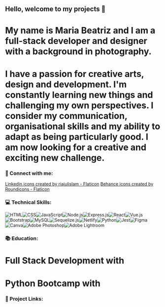 ## Hello, welcome to my projects 👋

# My name is Maria Beatriz and I am a full-stack developer and designer with a background in photography.

# I have a passion for creative arts, design and development. I'm constantly learning new things and challenging my own perspectives. I consider my communication, organisational skills and my ability to adapt as being particularly good. I am now looking for a creative and exciting new challenge.

### 🤝 Connect with me:
<a href="https://www.flaticon.com/free-icons/linkedin" title="linkedin icons">Linkedin icons created by riajulislam - Flaticon</a>
<a href="https://www.flaticon.com/free-icons/behance" title="behance icons">Behance icons created by Roundicons - Flaticon</a>

### 💻 Technical Skills:
![HTML](https://img.shields.io/badge/HTML5-E34F26?style=for-the-badge&logo=html5&logoColor=white)![CSS](https://img.shields.io/badge/CSS3-1572B6?style=for-the-badge&logo=css3&logoColor=white)![JavaScript](https://img.shields.io/badge/JavaScript-F7DF1E?style=for-the-badge&logo=javascript&logoColor=black)![Node.js](https://img.shields.io/badge/Node.js-43853D?style=for-the-badge&logo=node.js&logoColor=white)![Express.js](https://img.shields.io/badge/Express.js-404D59?style=for-the-badge)![React](https://img.shields.io/badge/React-20232A?style=for-the-badge&logo=react&logoColor=61DAFB)![Vue.js](https://img.shields.io/badge/Vue.js-35495E?style=for-the-badge&logo=vue.js&logoColor=4FC08D)![Bootstrap](https://img.shields.io/badge/Bootstrap-563D7C?style=for-the-badge&logo=bootstrap&logoColor=white)![MySQL](https://img.shields.io/badge/MySQL-00000F?style=for-the-badge&logo=mysql&logoColor=white)![Sequelize.js](https://img.shields.io/badge/sequelize-323330?style=for-the-badge&logo=sequelize&logoColor=blue)![Netlify](https://img.shields.io/badge/Netlify-00C7B7?style=for-the-badge&logo=netlify&logoColor=white)![Python](https://img.shields.io/badge/Python-14354C?style=for-the-badge&logo=python&logoColor=white)![Jest](https://img.shields.io/badge/Jest-323330?style=for-the-badge&logo=Jest&logoColor=white)![Figma](https://img.shields.io/badge/Figma-F24E1E?style=for-the-badge&logo=figma&logoColor=white)![Canva](https://img.shields.io/badge/Canva-%2300C4CC.svg?&style=for-the-badge&logo=Canva&logoColor=white)![Adobe Photoshop](https://img.shields.io/badge/Adobe%20Photoshop-31A8FF?style=for-the-badge&logo=Adobe%20Photoshop&logoColor=black)![Adobe Lightroom](https://img.shields.io/badge/Adobe%20Lightroom-31A8FF?style=for-the-badge&logo=Adobe%20Lightroom&logoColor=white)

### 📚 Education:

# Full Stack Development with 
# Python Bootcamp with

### 📐 Project Links:
